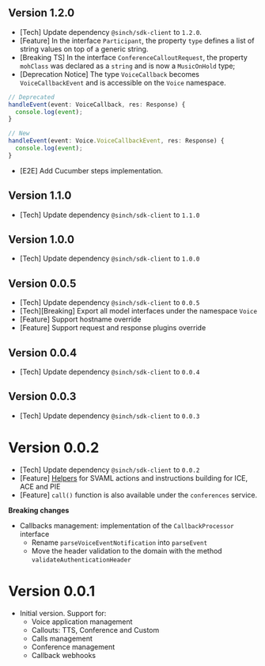 ## Version 1.2.0
- [Tech] Update dependency `@sinch/sdk-client` to `1.2.0`.
- [Feature] In the interface `Participant`, the property `type` defines a list of string values on top of a generic string.
- [Breaking TS] In the interface `ConferenceCalloutRequest`, the property `mohClass` was declared as a `string` and is now a `MusicOnHold` type;
- [Deprecation Notice] The type `VoiceCallback` becomes `VoiceCallbackEvent` and is accessible on the `Voice` namespace.
```typescript
// Deprecated
handleEvent(event: VoiceCallback, res: Response) {
  console.log(event);
}

// New
handleEvent(event: Voice.VoiceCallbackEvent, res: Response) {
  console.log(event);
}
```
- [E2E] Add Cucumber steps implementation.

## Version 1.1.0
- [Tech] Update dependency `@sinch/sdk-client` to `1.1.0`

## Version 1.0.0
- [Tech] Update dependency `@sinch/sdk-client` to `1.0.0`

## Version 0.0.5
- [Tech] Update dependency `@sinch/sdk-client` to `0.0.5`
- [Tech][Breaking] Export all model interfaces under the namespace `Voice`
- [Feature] Support hostname override
- [Feature] Support request and response plugins override

## Version 0.0.4
- [Tech] Update dependency `@sinch/sdk-client` to `0.0.4`

## Version 0.0.3
- [Tech] Update dependency `@sinch/sdk-client` to `0.0.3`

# Version 0.0.2
- [Tech] Update dependency `@sinch/sdk-client` to `0.0.2`
- [Feature] [Helpers](./src/models/v1/helper.ts) for SVAML actions and instructions building for ICE, ACE and PIE
- [Feature] `call()` function is also available under the `conferences` service.

**Breaking changes**
- Callbacks management: implementation of the `CallbackProcessor` interface
  - Rename `parseVoiceEventNotification` into `parseEvent`
  - Move the header validation to the domain with the method `validateAuthenticationHeader`

# Version 0.0.1
- Initial version. Support for:
  - Voice application management
  - Callouts: TTS, Conference and Custom
  - Calls management
  - Conference management
  - Callback webhooks
